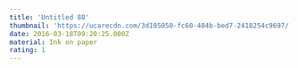 ```yaml
---
title: 'Untitled 88'
thumbnail: 'https://ucarecdn.com/3d185050-fc60-484b-bed7-2418254c9697/'
date: 2016-03-18T09:20:25.000Z
material: Ink on paper
rating: 1
---
```

